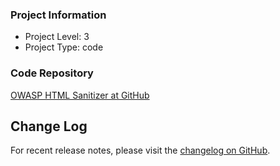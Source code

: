 ### Project Information
* Project Level: 3
* Project Type: code




### Code Repository
[OWASP HTML Sanitizer at GitHub](https://github.com/owasp/java-html-sanitizer)


## Change Log
For recent release notes, please visit the <a href="https://github.com/OWASP/java-html-sanitizer/blob/master/change_log.md">changelog on GitHub</a>.


